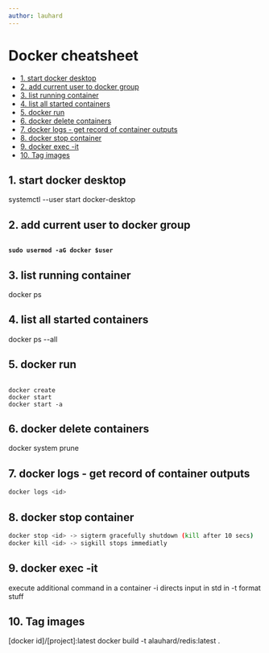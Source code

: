 ```yaml
---
author: lauhard
---
```


# Docker cheatsheet

<!-- <!-- markdownlint-disable -->

<!-- TOC tocDepth:2..3 chapterDepth:2..6 -->

- [1. start docker desktop](#1-start-docker-desktop)
- [2. add current user to docker group](#2-add-current-user-to-docker-group)
- [3. list running container](#3-list-running-container)
- [4. list all started containers](#4-list-all-started-containers)
- [5. docker run](#5-docker-run)
- [6. docker delete containers](#6-docker-delete-containers)
- [7. docker logs - get record of container outputs](#7-docker-logs---get-record-of-container-outputs)
- [8. docker stop container](#8-docker-stop-container)
- [9. docker exec -it](#9-docker-exec--it)
- [10. Tag images](#10-tag-images)

<!-- /TOC -->

## 1. start docker desktop
systemctl --user start docker-desktop

## 2. add current user to docker group
<code class="code-block" style="font-weight:bolder">
sudo usermod -aG docker $user
</code>

## 3. list running container
docker ps

## 4. list all started containers
docker ps --all

## 5. docker run
<code>
docker create  <name>
docker start <id>
docker start -a <id>
</code>

## 6. docker delete containers
docker system prune

## 7. docker logs - get record of container outputs
``` bash
docker logs <id>
```

## 8. docker stop container
```bash
docker stop <id> -> sigterm gracefully shutdown (kill after 10 secs)
docker kill <id> -> sigkill stops immediatly
```

## 9. docker exec -it
execute additional command in a container
-i directs input in std in
-t format stuff

## 10. Tag images
[docker id]/[project]:latest
docker build -t alauhard/redis:latest .
